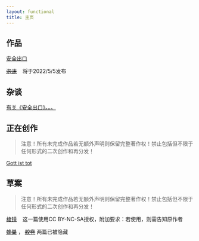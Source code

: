 ```yaml
---
layout: functional
title: 主页
---
```

## 作品

[安全出口](/done/The-Emergency-exit.html)

~~[泡沫](/done/Apart.html)~~$~~~$
将于2022/5/5发布

## 杂谈

[有关《安全出口》。。。](/discuss/about-TEe.html)

## 正在创作

> 注意！所有未完成作品若无额外声明则保留完整著作权！禁止包括但不限于任何形式的二次创作和再分发！

[Gott ist tot](/writing/Gott-ist-tot.html)

## 草案

> 注意！所有未完成作品若无额外声明则保留完整著作权！禁止包括但不限于任何形式的二次创作和再分发！

[棱镜](/spark/The-prism.html)$~~~$
这一篇使用CC BY-NC-SA授权，附加要求：若使用，则需告知原作者

~~[蜂巢](/spark/Honeycomb.html)~~ ， ~~[胶卷](/spark/The-film.html)~~ 两篇已被隐藏
